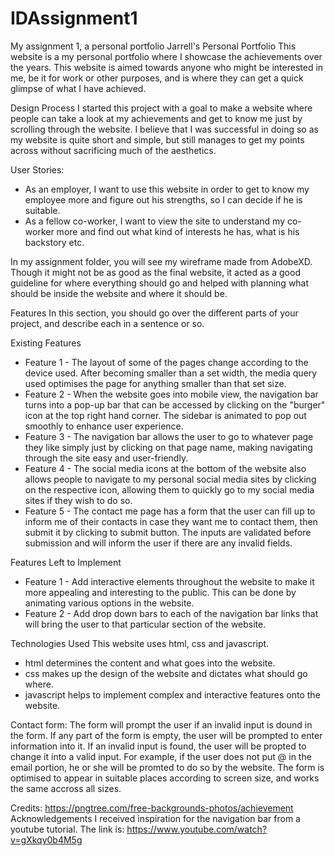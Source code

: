 # IDAssignment1
My assignment 1, a personal portfolio
Jarrell's Personal Portfolio
This website is a my personal portfolio where I showcase the achievements over the years. This website is aimed towards anyone who might be interested in me, be it for work or other purposes, and is where they can get a quick glimpse of what I have achieved. 

Design Process
I started this project with a goal to make a website where people can take a look at my achievements and get to know me just by scrolling through the website.
I believe that I was successful in doing so as my website is quite short and simple, but still manages to get my points across without sacrificing much of the aesthetics.

User Stories: 
- As an employer, I want to use this website in order to get to know my employee more and figure out his strengths, so I can decide if he is suitable.
- As a fellow co-worker, I want to view the site to understand my co-worker more and find out what kind of interests he has, what is his backstory etc. 

In my assignment folder, you will see my wireframe made from AdobeXD. Though it might not be as good as the final website, it acted as a good guideline for where everything should go and helped with planning what should be inside the website and where it should be. 

Features
In this section, you should go over the different parts of your project, and describe each in a sentence or so.

Existing Features
- Feature 1 - The layout of some of the pages change according to the device used. After becoming smaller than a set width, the media query used optimises the page for anything smaller than that set size. 
- Feature 2 - When the website goes into mobile view, the navigation bar turns into a pop-up bar that can be accessed by clicking on the "burger" icon at the top right hand corner. The sidebar is animated to pop out smoothly to enhance user experience. 
- Feature 3 - The navigation bar allows the user to go to whatever page they like simply just by clicking on that page name, making navigating through the site easy and user-friendly. 
- Feature 4 - The social media icons at the bottom of the website also allows people to navigate to my personal social media sites by clicking on the respective icon, allowing them to quickly go to my social media sites if they wish to do so. 
- Feature 5 - The contact me page has a form that the user can fill up to inform me of their contacts in case they want me to contact them, then submit it by clicking to submit button. The inputs are validated before submission and will inform the user if there are any invalid fields.

Features Left to Implement
- Feature 1 - Add interactive elements throughout the website to make it more appealing and interesting to the public. This can be done by animating various options in the website.
- Feature 2 - Add drop down bars to each of the navigation bar links that will bring the user to that particular section of the website. 

Technologies Used
This website uses html, css and javascript. 
- html determines the content and what goes into the website. 
- css makes up the design of the website and dictates what should go where. 
- javascript helps to implement complex and interactive features onto the website.

Contact form:
The form will prompt the user if an invalid input is dound in the form. If any part of the form is empty, the user will be prompted to enter information into it. If an invalid input is found, the user will be propted to change it into a valid input.  For example, if the user does not put @ in the email portion, he or she will be promted to do so by the website. 
The form is optimised to appear in suitable places according to screen size, and works the same accross all sizes. 

Credits: https://pngtree.com/free-backgrounds-photos/achievement
Acknowledgements
I received inspiration for the navigation bar from a youtube tutorial. The link is: https://www.youtube.com/watch?v=gXkqy0b4M5g